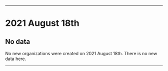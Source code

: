 
***

# 2021 August 18th

## No data

No new organizations were created on 2021 August 18th. There is no new data here.

***

